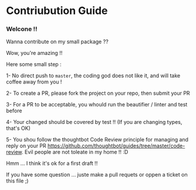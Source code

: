 # Contriubution Guide

### Welcone !!

Wanna contribute on my small package ??

Wow, you're amazing !!


Here some small step :

1- No direct push to `master`, the coding god does not like it, and will take coffee away from you !

2- To create a PR, please fork the project on your repo, then submit your PR

3- For a PR to be acceptable, you whould run the beautifier / linter and test before

4- Your changed should be covered by test !! (If you are changing types, that's OK)

5- You shou follow the thoughtbot Code Review principle for managing and reply on your PR https://github.com/thoughtbot/guides/tree/master/code-review.
Evil people are not toleate in my home !! :D 

Hmm ... I think it's ok for a first draft !!

If you have some question ... juste make a pull requets or oppen a ticket on this file ;)
